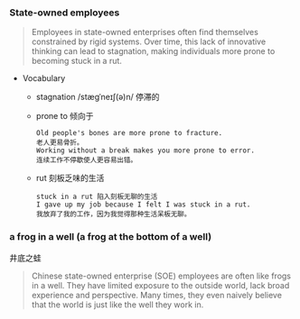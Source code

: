 ### State-owned employees

> Employees in state-owned enterprises often find themselves constrained by rigid systems. Over time, this lack of innovative thinking can lead to stagnation, making individuals more prone to becoming stuck in a rut.

- Vocabulary
    - stagnation /stæɡˈneɪʃ(ə)n/ 停滞的
    - prone to 倾向于
        ```
        Old people's bones are more prone to fracture.
        老人更易骨折。
        Working without a break makes you more prone to error. 
        连续工作不停歇使人更容易出错。
        ```

    - rut 刻板乏味的生活
        ```
        stuck in a rut 陷入刻板无聊的生活
        I gave up my job because I felt I was stuck in a rut.  
        我放弃了我的工作，因为我觉得那种生活呆板无聊。
        ```

### a frog in a well (a frog at the bottom of a well)
井底之蛙

> Chinese state-owned enterprise (SOE) employees are often like frogs in a well. They have limited exposure to the outside world, lack broad experience and perspective. Many times, they even naively believe that the world is just like the well they work in.
